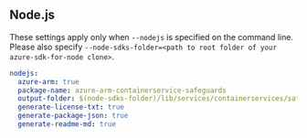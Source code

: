 ## Node.js

These settings apply only when `--nodejs` is specified on the command line.
Please also specify `--node-sdks-folder=<path to root folder of your azure-sdk-for-node clone>`.

``` yaml $(nodejs)
nodejs:
  azure-arm: true
  package-name: azure-arm-containerservice-safeguards
  output-folder: $(node-sdks-folder)/lib/services/containerservices/safeguards
  generate-license-txt: true
  generate-package-json: true
  generate-readme-md: true
```
